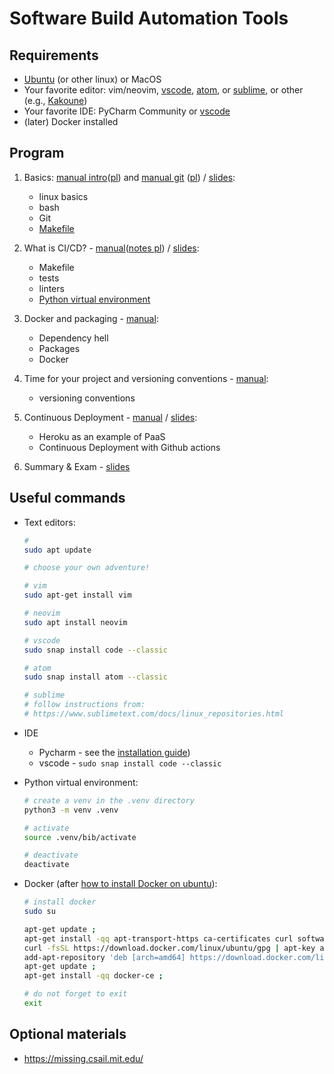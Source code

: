 # Software Build Automation Tools

## Requirements

- [Ubuntu](https://wiki.ubuntu.com/Releases) (or other linux) or MacOS
- Your favorite editor: vim/neovim, [vscode](https://code.visualstudio.com/), [atom](https://atom.io/), or [sublime](https://www.sublimetext.com/), or other (e.g., [Kakoune](https://www.redhat.com/sysadmin/kakoune-vi-text-editor))
- Your favorite IDE: PyCharm Community or [vscode](https://code.visualstudio.com/)
- (later) Docker installed

## Program

1. Basics: [manual intro](00_intro/README.md)([pl](00_intro/README_pl.md)) and [manual git](01_exercise/manual.md) ([pl](01_exercise/README_pl.md)) / [slides](01_slides/index.pdf):

   - linux basics
   - bash
   - Git
   - [Makefile](01_exercise/example/)

2. What is CI/CD? - [manual](02_exercise/README.md)([notes pl](02_exercise/README_pl.md)) / [slides](02_slides/index.pdf):

   - Makefile
   - tests
   - linters
   - [Python virtual environment](https://docs.python.org/3/tutorial/venv.html)

3. Docker and packaging - [manual](03_exercise/README.md):

   - Dependency hell
   - Packages
   - Docker

4. Time for your project and versioning conventions - [manual](04_exercise/README.md):

   - versioning conventions

5. Continuous Deployment - [manual](05_exercise/README.md) / [slides](05_slides/index.pdf):

   - Heroku as an example of PaaS
   - Continuous Deployment with Github actions

6. Summary & Exam - [slides](06_slides/)

## Useful commands

- Text editors:

  ```bash
  # 
  sudo apt update
  
  # choose your own adventure!
  
  # vim
  sudo apt-get install vim
  
  # neovim
  sudo apt install neovim
  
  # vscode
  sudo snap install code --classic
  
  # atom
  sudo snap install atom --classic
  
  # sublime
  # follow instructions from:
  # https://www.sublimetext.com/docs/linux_repositories.html
  ```

- IDE

  - Pycharm - see the [installation guide](https://www.jetbrains.com/help/pycharm/installation-guide.html#toolbox))
  - vscode - `sudo snap install code --classic`

- Python virtual environment:

  ```bash
  # create a venv in the .venv directory
  python3 -m venv .venv

  # activate
  source .venv/bib/activate

  # deactivate
  deactivate
  ```

- Docker (after [how to install Docker on ubuntu](https://docs.docker.com/engine/install/ubuntu/#installation-methods)):

   ```bash
   # install docker
   sudo su

   apt-get update ;
   apt-get install -qq apt-transport-https ca-certificates curl software-properties-common ;
   curl -fsSL https://download.docker.com/linux/ubuntu/gpg | apt-key add - ;
   add-apt-repository 'deb [arch=amd64] https://download.docker.com/linux/ubuntu '$(lsb_release -cs)' stable' ;
   apt-get update ;
   apt-get install -qq docker-ce ;

   # do not forget to exit
   exit
   ```

## Optional materials

- https://missing.csail.mit.edu/
